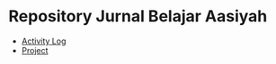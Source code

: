 # Repository Jurnal Belajar Aasiyah

- [Activity Log](./Activity-Log/readme.md)
- [Project](./Project/readme.md)